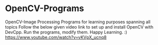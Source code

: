 OpenCV-Programs
===============
OpenCV-Image Processing Programs for learning purposes spanning all topics
Follow the below given video link to set up and install OpenCV with DevCpp. Run the programs, modify them. Happy Learning. :)
https://www.youtube.com/watch?v=vKVpX_ucnq8

